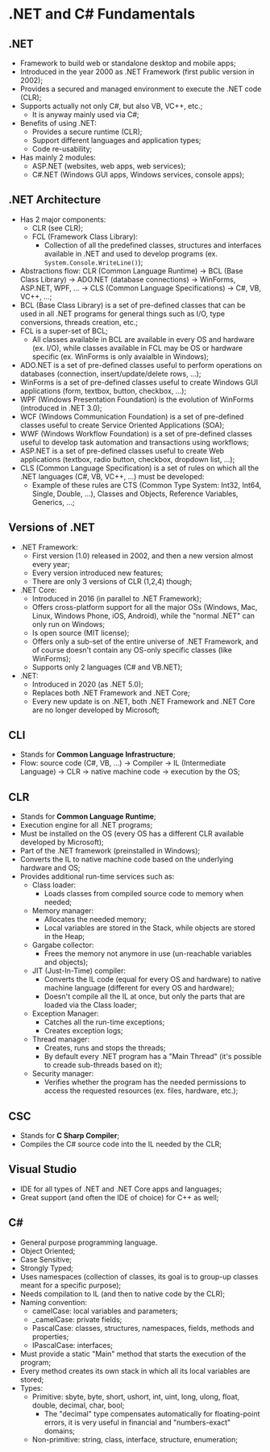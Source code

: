 # .NET and C# Fundamentals

## .NET

-   Framework to build web or standalone desktop and mobile apps;
-   Introduced in the year 2000 as .NET Framework (first public version in 2002);
-   Provides a secured and managed environment to execute the .NET code (CLR);
-   Supports actually not only C#, but also VB, VC++, etc.;
    -   It is anyway mainly used via C#;
-   Benefits of using .NET:
    -   Provides a secure runtime (CLR);
    -   Support different languages and application types;
    -   Code re-usability;
-   Has mainly 2 modules:
    -   ASP.NET (websites, web apps, web services);
    -   C#.NET (Windows GUI apps, Windows services, console apps);

## .NET Architecture

-   Has 2 major components:
    -   CLR (see CLR);
    -   FCL (Framework Class Library):
        -   Collection of all the predefined classes, structures and interfaces available in .NET and used to develop programs (ex. `System.Console.WriteLine()`);
-   Abstractions flow: CLR (Common Language Runtime) -> BCL (Base Class Library) -> ADO.NET (database connections) -> WinForms, ASP.NET, WPF, ... -> CLS (Common Language Specifications) -> C#, VB, VC++, ...;
-   BCL (Base Class Library) is a set of pre-defined classes that can be used in all .NET programs for general things such as I/O, type conversions, threads creation, etc.;
-   FCL is a super-set of BCL;
    -   All classes available in BCL are available in every OS and hardware (ex. I/O), while classes available in FCL may be OS or hardware specific (ex. WinForms is only avaialble in Windows);
-   ADO.NET is a set of pre-defined classes useful to perform operations on databases (connection, insert/update/delete rows, ...);
-   WinForms is a set of pre-defined classes useful to create Windows GUI applications (form, textbox, button, checkbox, ...);
-   WPF (Windows Presentation Foundation) is the evolution of WinForms (introduced in .NET 3.0);
-   WCF (Windows Communication Foundation) is a set of pre-defined classes useful to create Service Oriented Applications (SOA);
-   WWF (Windows Workflow Foundation) is a set of pre-defined classes useful to develop task automation and transactions using workflows;
-   ASP.NET is a set of pre-defined classes useful to create Web applications (textbox, radio button, checkbox, dropdown list, ...);
-   CLS (Common Language Specification) is a set of rules on which all the .NET languages (C#, VB, VC++, ...) must be developed:
    -   Example of these rules are CTS (Common Type System: Int32, Int64, Single, Double, ...), Classes and Objects, Reference Variables, Generics, ...;

## Versions of .NET

-   .NET Framework:
    -   First version (1.0) released in 2002, and then a new version almost every year;
    -   Every version introduced new features;
    -   There are only 3 versions of CLR (1,2,4) though;
-   .NET Core:
    -   Introduced in 2016 (in parallel to .NET Framework);
    -   Offers cross-platform support for all the major OSs (Windows, Mac, Linux, Windows Phone, iOS, Android), while the "normal .NET" can only run on Windows;
    -   Is open source (MIT license);
    -   Offers only a sub-set of the entire universe of .NET Framework, and of course doesn't contain any OS-only specific classes (like WinForms);
    -   Supports only 2 languages (C# and VB.NET);
-   .NET:
    -   Introduced in 2020 (as .NET 5.0);
    -   Replaces both .NET Framework and .NET Core;
    -   Every new update is on .NET, both .NET Framework and .NET Core are no longer developed by Microsoft;

## CLI

-   Stands for **Common Language Infrastructure**;
-   Flow: source code (C#, VB, ...) -> Compiler -> IL (Intermediate Language) -> CLR -> native machine code -> execution by the OS;

## CLR

-   Stands for **Common Language Runtime**;
-   Execution engine for all .NET programs;
-   Must be installed on the OS (every OS has a different CLR available developed by Microsoft);
-   Part of the .NET framework (preinstalled in Windows);
-   Converts the IL to native machine code based on the underlying hardware and OS;
-   Provides additional run-time services such as:
    -   Class loader:
        -   Loads classes from compiled source code to memory when needed;
    -   Memory manager:
        -   Allocates the needed memory;
        -   Local variables are stored in the Stack, while objects are stored in the Heap;
    -   Gargabe collector:
        -   Frees the memory not anymore in use (un-reachable variables and objects);
    -   JIT (Just-In-Time) compiler:
        -   Converts the IL code (equal for every OS and hardware) to native machine language (different for every OS and hardware);
        -   Doesn't compile all the IL at once, but only the parts that are loaded via the Class loader;
    -   Exception Manager:
        -   Catches all the run-time exceptions;
        -   Creates exception logs;
    -   Thread manager:
        -   Creates, runs and stops the threads;
        -   By default every .NET program has a "Main Thread" (it's possible to creade sub-threads based on it);
    -   Security manager:
        -   Verifies whether the program has the needed permissions to access the requested resources (ex. files, hardware, etc.);

## CSC

-   Stands for **C Sharp Compiler**;
-   Compiles the C# source code into the IL needed by the CLR;

## Visual Studio

-   IDE for all types of .NET and .NET Core apps and languages;
-   Great support (and often the IDE of choice) for C++ as well;

## C#

-   General purpose programming language.
-   Object Oriented;
-   Case Sensitive;
-   Strongly Typed;
-   Uses namespaces (collection of classes, its goal is to group-up classes meant for a specific purpose);
-   Needs compilation to IL (and then to native code by the CLR);
-   Naming convention:
    -   camelCase: local variables and parameters;
    -   \_camelCase: private fields;
    -   PascalCase: classes, structures, namespaces, fields, methods and properties;
    -   IPascalCase: interfaces;
-   Must provide a static "Main" method that starts the execution of the program;
-   Every method creates its own stack in which all its local variables are stored;
-   Types:
    -   Primitive: sbyte, byte, short, ushort, int, uint, long, ulong, float, double, decimal, char, bool;
        -   The "decimal" type compensates automatically for floating-point errors, it is very useful in financial and "numbers-exact" domains;
    -   Non-primitive: string, class, interface, structure, enumeration;
